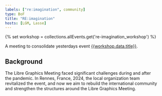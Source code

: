```yaml
---
labels: ["re:imagination", community]
type: BoF
title: "RE:imagination"
hosts: [LGM, Lasse]
---
```


{% set workshop = collections.allEvents.get('re-imagination_workshop') %}

A meeting to consolidate yesterdays event [{{workshop.data.title}}]({{workshop.url}}).

## Background

The Libre Graphics Meeting faced significant challenges during and after
the pandemic. In Rennes, France, 2024, the local organization team revitalized
the event, and now we aim to rebuild the international community and
strengthen the structures around the Libre Graphics Meeting.
